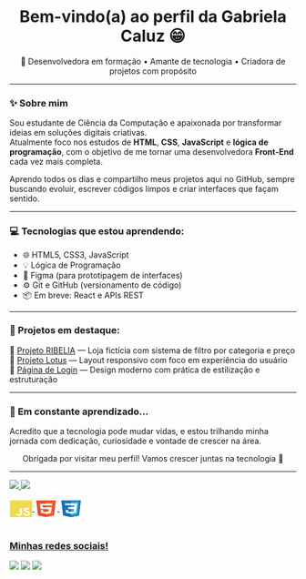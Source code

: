 <h1 align="center"> Bem-vindo(a) ao perfil da Gabriela Caluz 😁</h1>

<p align="center">
  💜 Desenvolvedora em formação • Amante de tecnologia • Criadora de projetos com propósito
</p>

---

### ✨ Sobre mim

Sou estudante de Ciência da Computação e apaixonada por transformar ideias em soluções digitais criativas.  
Atualmente foco nos estudos de **HTML**, **CSS**, **JavaScript** e **lógica de programação**, com o objetivo de me tornar uma desenvolvedora **Front-End** cada vez mais completa.

Aprendo todos os dias e compartilho meus projetos aqui no GitHub, sempre buscando evoluir, escrever códigos limpos e criar interfaces que façam sentido.

---

### 💻 Tecnologias que estou aprendendo:

- 🌐 HTML5, CSS3, JavaScript
- 💡 Lógica de Programação
- 🎨 Figma (para prototipagem de interfaces)
- ⚙️ Git e GitHub (versionamento de código)
- 📦 Em breve: React e APIs REST

---

### 📁 Projetos em destaque:

🔹 [Projeto RIBELIA](https://gabrielacaluz.github.io/projeto-RIBELIA/) — Loja fictícia com sistema de filtro por categoria e preço  
🔹 [Projeto Lotus](https://gabrielacaluz.github.io/projeto-Lotus/) — Layout responsivo com foco em experiência do usuário  
🔹 [Página de Login](https://gabrielacaluz.github.io/Projeto-Login/) — Design moderno com prática de estilização e estruturação

---

### 🌱 Em constante aprendizado...

Acredito que a tecnologia pode mudar vidas, e estou trilhando minha jornada com dedicação, curiosidade e vontade de crescer na área.

<p align="center">
  Obrigada por visitar meu perfil! Vamos crescer juntas na tecnologia 🚀
</p>

---

 <div>
   <a href="https://github.com/gabrielacaluz">
   <img height="180em" src="https://github-readme-stats.vercel.app/api?username=gabrielacaluz&show_icons=true&theme=tokyonight&include_all_commits=true&count_private=true"/>
   <img height="180em" src="https://github-readme-stats.vercel.app/api/top-langs/?username=gabrielacaluz&layout=compact&langs_count=6&theme=tokyonight"/>
</div>
    
<div style="display: inline_block"><br>
  <img align="center" alt="Js" height="30" width="40" src="https://raw.githubusercontent.com/devicons/devicon/master/icons/javascript/javascript-plain.svg">
  <img align="center" alt="HTML" height="30" width="40" src="https://raw.githubusercontent.com/devicons/devicon/master/icons/html5/html5-original.svg">
  <img align="center" alt="CSS" height="30" width="40" src="https://raw.githubusercontent.com/devicons/devicon/master/icons/css3/css3-original.svg">
</div>
 
<br>
 
### Minhas redes sociais!
 
<div> 
  <a href="https://instagram.com/dev.gabriela_caluz" target="_blank"><img src="https://img.shields.io/badge/-Instagram-%23E4405F?style=for-the-badge&logo=instagram&logoColor=white" target="_blank"></a>
  <a href = "mailto:gabrielacaluz@hotmail.com"><img src="https://img.shields.io/badge/-Gmail-%23333?style=for-the-badge&logo=gmail&logoColor=white" target="_blank"></a>
  <a href="https://www.linkedin.com/in/gabriela-botini-4b35782a8/" target="_blank"><img src="https://img.shields.io/badge/-LinkedIn-%230077B5?style=for-the-badge&logo=linkedin&logoColor=white" target="_blank"></a>
</div>
